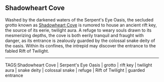 ## Shadowheart Cove

Washed by the darkened waters of the Serpent's Eye Oasis, the secluded grotto known as [Shadowheart Cove](.md) is rumored to house an ancient rift key, the source of its eerie, twilight aura. A refuge to weary souls drawn to its mesmerizing depths, the cove is both eerily tranquil and fraught with danger, as its entrance is zealously guarded by the colossal snake deity of the oasis. Within its confines, the intrepid may discover the entrance to the fabled Rift of Twilight.

---

TAGS:Shadowheart Cove | Serpent's Eye Oasis | grotto | rift key | twilight aura | snake deity | colossal snake | refuge | Rift of Twilight | guarded entrance
